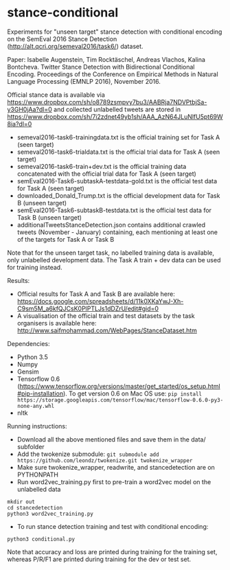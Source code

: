# stance-conditional

Experiments for "unseen target" stance detection with conditional encoding on the SemEval 2016 Stance Detection (http://alt.qcri.org/semeval2016/task6/) dataset.

Paper: Isabelle Augenstein, Tim Rocktäschel, Andreas Vlachos, Kalina Bontcheva. Twitter Stance Detection with Bidirectional Conditional Encoding. Proceedings of the Conference on Empirical Methods in Natural Language Processing (EMNLP 2016), November 2016.

Official stance data is available via https://www.dropbox.com/sh/o8789zsmpvy7bu3/AABRja7NDVPtbjSa-y3GH0jAa?dl=0  and collected unlabelled tweets are stored in https://www.dropbox.com/sh/7i2zdnet49yb1sh/AAA_AzN64JLuNlfU5pt69W8ia?dl=0

- semeval2016-task6-trainingdata.txt is the official training set for Task A (seen target)
- semeval2016-task6-trialdata.txt is the official trial data for Task A (seen target)
- semeval2016-task6-train+dev.txt is the official training data concatenated with the official trial data for Task A (seen target)
- semEval2016-Task6-subtaskA-testdata-gold.txt is the official test data for Task A (seen target)
- downloaded_Donald_Trump.txt is the official development data for Task B (unseen target)
- semEval2016-Task6-subtaskB-testdata.txt is the official test data for Task B (unseen target)
- additionalTweetsStanceDetection.json contains additional crawled tweets (November - January) containing, each mentioning at least one of the targets for Task A or Task B

Note that for the unseen target task, no labelled training data is available, only unlabelled development data. The Task A train + dev data can be used for training instead.


Results:

- Official results for Task A and Task B are available here: https://docs.google.com/spreadsheets/d/11k0XKaYwJ-Xh-C9sm5M_a6kfQJCsK0PlPTLJs1dDZrU/edit#gid=0
- A visualisation of the official train and test datasets by the task organisers is available here: http://www.saifmohammad.com/WebPages/StanceDataset.htm

Dependencies:

- Python 3.5
- Numpy
- Gensim
- Tensorflow 0.6 (https://www.tensorflow.org/versions/master/get_started/os_setup.html#pip-installation). To get version 0.6 on Mac OS use: `pip install https://storage.googleapis.com/tensorflow/mac/tensorflow-0.6.0-py3-none-any.whl`
- nltk

Running instructions:

- Download all the above mentioned files and save them in the data/ subfolder
- Add the twokenize submodule: 
```git submodule add https://github.com/leondz/twokenize.git twokenize_wrapper```
- Make sure twokenize_wrapper, readwrite, and stancedetection are on PYTHONPATH
- Run word2vec_training.py first to pre-train a word2vec model on the unlabelled data
```shell
mkdir out
cd stancedetection
python3 word2vec_training.py
```
- To run stance detection training and test with conditional encoding:
```shell
python3 conditional.py
```

Note that accuracy and loss are printed during training for the training set, whereas P/R/F1 are printed during training for the dev or test set.
